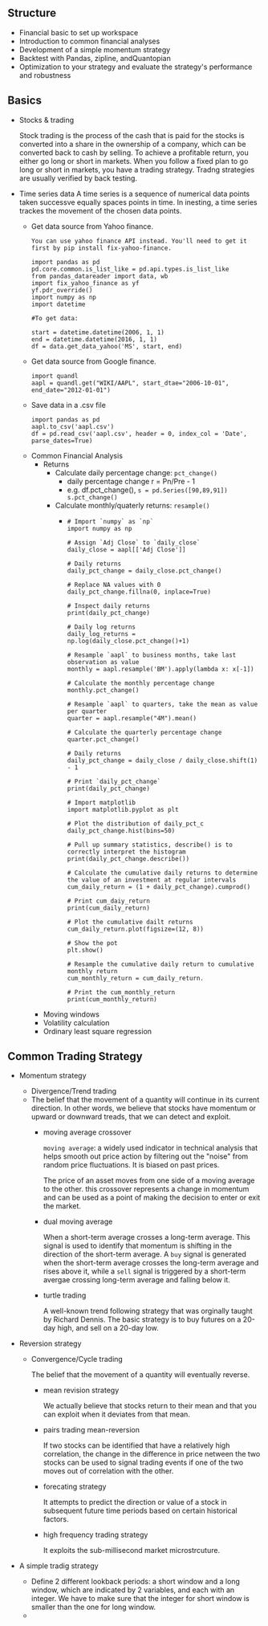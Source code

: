 ## Structure
* Financial basic to set up workspace
* Introduction to common financial analyses
* Development of a simple momentum strategy
* Backtest with Pandas, zipline, andQuantopian
* Optimization to your strategy and evaluate the strategy's performance and robustness 

## Basics
* Stocks & trading 
  
  Stock trading is the process of the cash that is paid for the stocks is converted into a share in the ownership of a company, which can be converted back to cash by selling. To achieve a profitable return, you either go long or short in markets. When you follow a fixed plan to go long or short in markets, you have a trading strategy. Tradng strategies are usually verified by back testing.
  
* Time series data
  A time series is a sequence of numerical data points taken successve equally spaces points in time. In inesting, a time series trackes the movement of the chosen data points. 
  * Get data source from Yahoo finance.
    ```
    You can use yahoo finance API instead. You'll need to get it first by pip install fix-yahoo-finance.
    
    import pandas as pd
    pd.core.common.is_list_like = pd.api.types.is_list_like
    from pandas_datareader import data, wb
    import fix_yahoo_finance as yf
    yf.pdr_override()
    import numpy as np
    import datetime

    #To get data:

    start = datetime.datetime(2006, 1, 1)
    end = datetime.datetime(2016, 1, 1)
    df = data.get_data_yahoo('MS', start, end)
    ```
  * Get data source from Google finance.
    ```
    import quandl
    aapl = quandl.get("WIKI/AAPL", start_dtae="2006-10-01", end_date="2012-01-01")
    ```
  * Save data in a .csv file
    ```
    import pandas as pd
    aapl.to_csv('aapl.csv')
    df = pd.read_csv('aapl.csv', header = 0, index_col = 'Date', parse_dates=True)
    ```
  * Common Financial Analysis
    * Returns
      * Calculate daily percentage change: `pct_change()`
        * daily percentage change r = Pn/Pre - 1
        * e.g. df.pct_change(), `s = pd.Series([90,89,91]) s.pct_change()`
      * Calculate monthly/quaterly returns: `resample()`
        * ```
          # Import `numpy` as `np`
          import numpy as np

          # Assign `Adj Close` to `daily_close`
          daily_close = aapl[['Adj Close']]

          # Daily returns
          daily_pct_change = daily_close.pct_change()

          # Replace NA values with 0
          daily_pct_change.fillna(0, inplace=True)

          # Inspect daily returns
          print(daily_pct_change)

          # Daily log returns
          daily_log_returns = np.log(daily_close.pct_change()+1)
           
          # Resample `aapl` to business months, take last observation as value 
          monthly = aapl.resample('BM').apply(lambda x: x[-1])

          # Calculate the monthly percentage change
          monthly.pct_change()

          # Resample `aapl` to quarters, take the mean as value per quarter
          quarter = aapl.resample("4M").mean()

          # Calculate the quarterly percentage change
          quarter.pct_change()
          
          # Daily returns
          daily_pct_change = daily_close / daily_close.shift(1) - 1

          # Print `daily_pct_change`
          print(daily_pct_change)
          
          # Import matplotlib
          import matplotlib.pyplot as plt
          
          # Plot the distribution of daily_pct_c
          daily_pct_change.hist(bins=50)
          
          # Pull up summary statistics, describe() is to correctly interpret the histogram 
          print(daily_pct_change.describe())
          
          # Calculate the cumulative daily returns to determine the value of an investment at regular intervals
          cum_daily_return = (1 + daily_pct_change).cumprod()
          
          # Print cum_daiy_return 
          print(cum_daily_return)
          
          # Plot the cumulative dailt returns
          cum_daily_return.plot(figsize=(12, 8))
          
          # Show the pot
          plt.show()
          
          # Resample the cumulative daily return to cumulative monthly return 
          cum_monthly_return = cum_daily_return.
          
          # Print the cum_monthly_return 
          print(cum_monthly_return)
          ```
    * Moving windows 
    * Volatility calculation
    * Ordinary least square regression
    
## Common Trading Strategy 
   * Momentum strategy
     * Divergence/Trend trading 
     * The belief that the movement of a quantity will continue in its current direction. In other words, we believe that stocks have momentum or upward or downward treads, that we can detect and exploit.
       * moving average crossover
       
          `moving average`: a widely used indicator in technical analysis that helps smooth out price action by filtering out the "noise" from random price fluctuations. It is biased on past prices. 
         
         The price of an asset moves from one side of a moving average to the other. this crossover represents a change in momentum and can be used as a point of making the decision to enter or exit the market.
       * dual moving average
       
         When a short-term average crosses a long-term average. This signal is used to identify that momentum is shifting in the direction of the short-term average. A `buy` signal is generated when the short-term average crosses the long-term average and rises above it, while a `sell` signal is triggered by a short-term avergae crossing long-term average and falling below it.
       * turtle trading 
       
         A well-known trend following strategy that was orginally taught by Richard Dennis. The basic strategy is to buy futures on a 20-day high, and sell on a 20-day low.  
       
   * Reversion strategy
     * Convergence/Cycle trading 
       
       The belief that the movement of a quantity will eventually reverse. 
       
       * mean revision strategy 
       
         We actually believe that stocks return to their mean and that you can exploit when it deviates from that mean. 
       * pairs trading mean-reversion
       
         If two stocks can be identified that have a relatively high correlation, the change in the difference in price netween the two stocks can be used to signal trading events if one of the two moves out of correlation with the other. 
         
       * forecating strategy
       
         It attempts to predict the direction or value of a stock in subsequent future time periods based on certain historical factors. 
         
       * high frequency trading strategy
         
         It exploits the sub-millisecond market microstrcuture. 
   * A simple tradig strategy
     * Define 2 different lookback periods: a short window and a long window, which are indicated by 2 variables, and each with an integer. We have to make sure that the integer for short window is smaller than the one for long window. 
     *  
